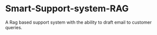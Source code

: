 # Smart-Support-system-RAG
A Rag based support system with the ability to draft email to customer queries.
